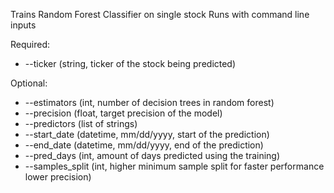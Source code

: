 Trains Random Forest Classifier on single stock
Runs with command line inputs

Required:
* --ticker (string, ticker of the stock being predicted)

Optional:
* --estimators (int, number of decision trees in random forest)
* --precision (float, target precision of the model)
* --predictors (list of strings)
* --start_date (datetime, mm/dd/yyyy, start of the prediction)
* --end_date (datetime, mm/dd/yyyy, end of the prediction)
* --pred_days (int, amount of days predicted using the training)
* --samples_split (int, higher minimum sample split for faster performance lower precision)